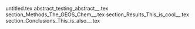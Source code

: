 untitled.tex
abstract_testing_abstract__.tex
section_Methods_The_GEOS_Chem__.tex
section_Results_This_is_cool__.tex
section_Conclusions_This_is_also__.tex